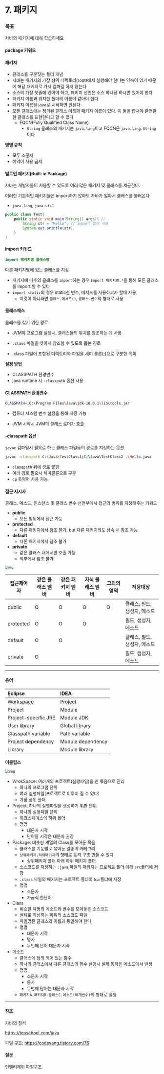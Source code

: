 # 7. 패키지

### 목표

자바의 패키지에 대해 학습하세요

#### package 키워드

#### 패키지

- 클래스를 구분짓는 폴더 개념
- 자바는 패키지의 가장 상위 디렉토리(root)에서 실행해야 한다는 약속이 있기 때문에 해당  패키지로 가서 컴파일 하지 않는다
- 소스의 가장 첫줄에 있어야 하고, 패키지 선언은 소스 하나당 하나만 있어야 한다
- 패키지 이름과 위치한 폴더의 이름이 같아야 한다
- 패키지 이름을 java로 시작하면 안된다
- 모든 클래스에는 정의된 클래스 이름과 패키지 이름이 있다. 이 둘을 합쳐야 완전한 한 클래스를 표현한다고 할 수 있다
  - FQCN(Fully Qualified Class Name)
    - `String` 클래스의 패키지는 `java.lang`이고 FQCN은 `java.lang.String`이다

**명명 규칙**

- 모두 소문자
- 예약어 사용 금지

#### 빌트인 패키지(Built-in Package)

자바는 개발자들이 사용할 수 있도록 여러 많은 패키지 및 클래스를 제공한다.

이러한 기본적인 패키지들은 import하지 않아도 자바가 알아서 클래스를 불러온다

-  `java.lang`, `java.util`

```java
public class Test{
    public static void main(String[] args){ //
        String str = "Hello"; // import 없이 사용
        System.out.println(str);
    }
}
```





#### import 키워드

```java
import 패키지명.클래스명
```

다른 패키지명에 있는 클래스를 지정

- 패키지에 다수의 클래스를 `import`하는 경우 `import 패키지명.*`을 통해 모든 클래스를 import 할 수 있다
- `import static`의 경우 static한 변수, 메서드를 사용하고자 할때 사용
  - 이것이 아니라면 `클래스.메서드()`, `클래스.변수`의 형태로 사용



#### 클래스패스

클래스를 찾기 위한 경로

- JVM이 프로그램 실행시, 클래스들의 위치를 참조하는 데 사용

- `.class` 파일을 찾아서 참조할 수 있도록 돕는 경로
- .class 파일이 포함된 디렉토리와 파일을 세미 콜론(;)으로 구분한 목록

**설정 방법**

- CLASSPATH 환경변수
- java runtime 시 `-classpath` 옵션 사용

#### CLASSPATH 환경변수

```bash
CLASSPATH=;C:\Program Files\Java\jdk-10.0.1\lib\tools.jar
```

- 컴퓨터 시스템 변수 설정을 통해 지정 가능

- JVM 시작시 JVM의 클래스 로더가 호출

#### -classpath 옵션

`javac` 컴파일시 필요로 하는 클래스 파일들의 경로를 지정하는 옵션

```bash
javac -classpath C:\Java\TestClass1;C;\Java\TestClass2 .\Hello.java
```

- `classpath` 뒤에 경로 붙임
- 여러 경로 필요시 세미콜론으로 구분
- `cp` 축약어 사용 가능

#### 접근 지시자

클래스, 메소드, 인스턴스 및 클래스 변수 선언부에서 접근의 범위를 지정해주는 키워드

- **public**
  - 모든 범위에서 접근 가능
- **protected**
  - 다른 패키지에서 참조 불가, but 다른 패키지라도 상속 시 참조 가능
- **default**
  - 다른 패키지에서 참조 불가
- **private**
  - 같은 클래스 내에서만 호출 가능
  - 외부에서 참조 불가

<img src="https://media.vlpt.us/post-images/max9106/0901fb50-258e-11ea-97c6-fb71b2ecc583/-2019-12-23-11.10.31.png" alt="img" style="zoom:67%;" /> 

| 접근제어자 | 같은 클래스 멤버 | 같은 패키지 멤버 | 자식 클래스 멤버 | 그외의 영역 | **적용대상**                 |
| ---------- | ---------------- | ---------------- | ---------------- | ----------- | ---------------------------- |
| public     | O                | O                | O                | O           | 클래스, 필드, 생성자, 메소드 |
| protected  | O                | O                | O                |             | 필드, 생성자, 메소드         |
| default    | O                | O                |                  |             | 클래스, 필드, 생성자, 메소드 |
| private    | O                |                  |                  |             | 필드, 생성자, 메소드         |

---

#### 용어

| Eclipse              | IDEA              |
| :------------------- | :---------------- |
| Workspace            | Project           |
| Project              | Module            |
| Project-specific JRE | Module JDK        |
| User library         | Global library    |
| Classpath variable   | Path variable     |
| Project dependency   | Module dependency |
| Library              | Module library    |

**이클립스**

<img src="https://blog.kakaocdn.net/dn/cG3a2Q/btqAlY0Yeba/qokm9a4BtZgAAjGNx7Koqk/img.png" alt="img" style="zoom:80%;" />  

- WrokSpace: 여러개의 프로젝트(실행파일)을 한 묶음으로 관리
  - 하나의 프로그램 단위
  - 여러 실행파일(프로젝트로 이루어 질 수 있다)
  - 가장 상위 폴더
- Project: 하나의 실행파일을 생성하기 위한 단위
  - 하나의 실행파일 단위
  - 워크스페이스의 하위 폴더
  - 명명
    - 대문자 시작
    - 단어들 시작은 대문자 권장
- Package: 비슷한 계열의 Class를 모아둔 묶음
  - 클래스를 기능별로 묶어둔 일종의 카테고리
  - `상위패키지.하위패키지`의 형태로 트리 구조 만들 수 있다
    - 상위패키지 폴더 아래 하위 패키지 폴더
  - 소스코드를 저장하는 `.java` 파일의 패키지는 프로젝트 폴더 아래 `src`폴더에 저장
  - `.class` 파일의 패키지는 프로젝트 폴더의 `bin`폴더에 저장
  - 명명
    - 소문자
    - 가급적 한단어
- Class
  - 비슷한 유형의 메소드와 변수를 모아놓은 소스코드
  - 실제로 작성하는 하위의 소스코드 파일
  - 파일명은 클래스의 이름과 동일해야 한다
  - 명명
    - 대문자 시작
    - 명사
    - 두번째 단어 대문자 시작
- 메소드
  - 클래스에 정의 되어 있는 함수
  - 하나의 클래스에서 다른 클래스의 함수 실행시 실제 동작은 메소드에서 발생
  - 명명
    - 소문자 시작
    - 동사
    - 두번째 단어는 대문자 시작
  - `패키지A.패키지B.클래스C.메소드(매개변수)`의 형태로 실행

---

#### 참조

자바의 정석

https://tcpschool.com/java

파일 구조: https://codevang.tistory.com/76

#### 질문

인텔리제이 파일구조
